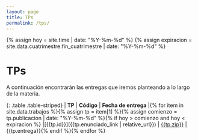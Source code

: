 ```yaml
---
layout: page
title: TPs
permalink: /tps/
---
```

{% assign hoy = site.time | date: "%Y-%m-%d" %}
{% assign expiracion = site.data.cuatrimestre.fin_cuatrimestre | date: "%Y-%m-%d" %}

TPs
=======

A continuación encontrarán las entregas que iremos planteando a lo largo de la
materia.

{: .table .table-striped}
| **TP**       | **Código**      | **Fecha de entrega** |{% for item in site.data.trabajos %}{% assign tp = item[1] %}{% assign comienzo = tp.publicacion | date: "%Y-%m-%d" %}{% if hoy > comienzo and hoy < expiracion %}
|[{{tp.id}}]({{tp.enunciado_link | relative_url}}) | [{{tp.zip}}]({{tp.zip_link}}) | {{tp.entrega}}{% endif %}{% endfor %}
